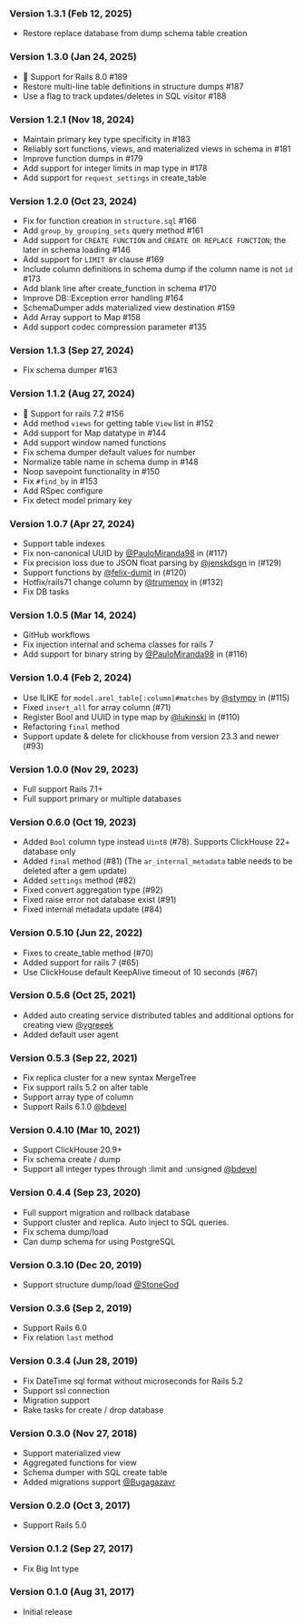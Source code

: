 ### Version 1.3.1 (Feb 12, 2025)



 * Restore replace database from dump schema table creation

 ### Version 1.3.0 (Jan 24, 2025)

 * 🎉 Support for Rails 8.0 #189
 * Restore multi-line table definitions in structure dumps #187
 * Use a flag to track updates/deletes in SQL visitor #188

 ### Version 1.2.1 (Nov 18, 2024)

 * Maintain primary key type specificity in #183
 * Reliably sort functions, views, and materialized views in schema in #181
 * Improve function dumps in #179
 * Add support for integer limits in map type in #178
 * Add support for `request_settings` in create_table

 ### Version 1.2.0 (Oct 23, 2024)

 * Fix for function creation in `structure.sql` #166
 * Add `group_by_grouping_sets` query method #161
 * Add support for `CREATE FUNCTION` and `CREATE OR REPLACE FUNCTION`; the later in schema loading #146
 * Add support for `LIMIT BY` clause #169
 * Include column definitions in schema dump if the column name is not `id` #173
 * Add blank line after create_function in schema #170
 * Improve DB::Exception error handling #164
 * SchemaDumper adds materialized view destination #159
 * Add Array support to Map #158
 * Add support codec compression parameter #135

 ### Version 1.1.3 (Sep 27, 2024)

 * Fix schema dumper #163

 ### Version 1.1.2 (Aug 27, 2024)

* 🎉 Support for rails 7.2 #156
* Add method `views` for getting table `View` list in #152
* Add support for Map datatype in #144
* Add support window named functions
* Fix schema dumper default values for number
* Normalize table name in schema dump in #148
* Noop savepoint functionality in #150
* Fix `#find_by` in #153
* Add RSpec configure
* Fix detect model primary key

### Version 1.0.7 (Apr 27, 2024)

* Support table indexes
* Fix non-canonical UUID by [@PauloMiranda98](https://github.com/PauloMiranda98) in (#117)
* Fix precision loss due to JSON float parsing by [@jenskdsgn](https://github.com/jenskdsgn) in (#129)
* Support functions by [@felix-dumit](https://github.com/felix-dumit) in (#120)
* Hotfix/rails71 change column by [@trumenov](https://github.com/trumenov) in (#132)
* Fix DB tasks

### Version 1.0.5 (Mar 14, 2024)

* GitHub workflows
* Fix injection internal and schema classes for rails 7
* Add support for binary string by [@PauloMiranda98](https://github.com/PauloMiranda98) in (#116)

### Version 1.0.4 (Feb 2, 2024)

* Use ILIKE for `model.arel_table[:column]#matches` by [@stympy](https://github.com/stympy) in (#115)
* Fixed `insert_all` for array column (#71)
* Register Bool and UUID in type map by [@lukinski](https://github.com/lukinski) in (#110)
* Refactoring `final` method
* Support update & delete for clickhouse from version 23.3 and newer (#93)

### Version 1.0.0 (Nov 29, 2023)

 * Full support Rails 7.1+
 * Full support primary or multiple databases

### Version 0.6.0 (Oct 19, 2023)

 * Added `Bool` column type instead `Uint8` (#78). Supports ClickHouse 22+ database only
 * Added `final` method (#81) (The `ar_internal_metadata` table needs to be deleted after a gem update)
 * Added `settings` method (#82)
 * Fixed convert aggregation type (#92)
 * Fixed raise error not database exist (#91)
 * Fixed internal metadata update (#84)

### Version 0.5.10 (Jun 22, 2022)

 * Fixes to create_table method (#70)
 * Added support for rails 7 (#65)
 * Use ClickHouse default KeepAlive timeout of 10 seconds (#67)

### Version 0.5.6 (Oct 25, 2021)

 * Added auto creating service distributed tables and additional options for creating view [@ygreeek](https://github.com/ygreeek)
 * Added default user agent

### Version 0.5.3 (Sep 22, 2021)

 * Fix replica cluster for a new syntax MergeTree
 * Fix support rails 5.2 on alter table
 * Support array type of column
 * Support Rails 6.1.0 [@bdevel](https://github.com/bdevel)

### Version 0.4.10 (Mar 10, 2021)

 * Support ClickHouse 20.9+
 * Fix schema create / dump
 * Support all integer types through :limit and :unsigned [@bdevel](https://github.com/bdevel)

### Version 0.4.4 (Sep 23, 2020)

 * Full support migration and rollback database
 * Support cluster and replica. Auto inject to SQL queries.
 * Fix schema dump/load
 * Can dump schema for using PostgreSQL

### Version 0.3.10 (Dec 20, 2019)

 * Support structure dump/load [@StoneGod](https://github.com/StoneGod)

### Version 0.3.6 (Sep 2, 2019)

 * Support Rails 6.0
 * Fix relation `last` method

### Version 0.3.4 (Jun 28, 2019)

 * Fix DateTime sql format without microseconds for Rails 5.2
 * Support ssl connection
 * Migration support
 * Rake tasks for create / drop database

### Version 0.3.0 (Nov 27, 2018)

 * Support materialized view
 * Aggregated functions for view
 * Schema dumper with SQL create table
 * Added migrations support [@Bugagazavr](https://github.com/Bugagazavr)

### Version 0.2.0 (Oct 3, 2017)

 * Support Rails 5.0

### Version 0.1.2 (Sep 27, 2017)

 * Fix Big Int type

### Version 0.1.0 (Aug 31, 2017)

 * Initial release
